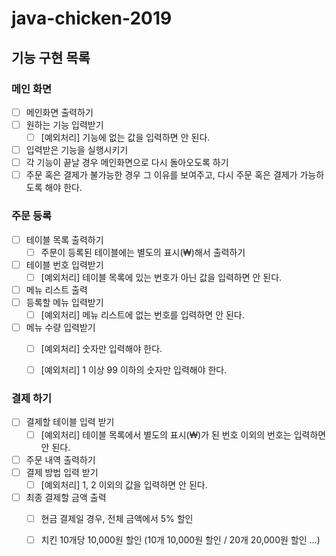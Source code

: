 # java-chicken-2019

## 기능 구현 목록
### 메인 화면
- [ ] 메인화면 출력하기
- [ ] 원하는 기능 입력받기
    - [ ] [예외처리] 기능에 없는 값을 입력하면 안 된다.
- [ ] 입력받은 기능을 실행시키기
- [ ] 각 기능이 끝날 경우 메인화면으로 다시 돌아오도록 하기
- [ ] 주문 혹은 결제가 불가능한 경우 그 이유를 보여주고, 다시 주문 혹은 결제가 가능하도록 해야 한다. 

### 주문 등록
- [ ] 테이블 목록 출력하기
    - [ ] 주문이 등록된 테이블에는 별도의 표시(₩)해서 출력하기
- [ ] 테이블 번호 입력받기
    - [ ] [예외처리] 테이블 목록에 있는 번호가 아닌 값을 입력하면 안 된다. 
- [ ] 메뉴 리스트 출력
- [ ] 등록할 메뉴 입력받기
    - [ ] [예외처리] 메뉴 리스트에 없는 번호를 입력하면 안 된다. 
- [ ] 메뉴 수량 입력받기
    - [ ] [예외처리] 숫자만 입력해야 한다. 
    - [ ] [예외처리] 1 이상 99 이하의 숫자만 입력해야 한다.
 

### 결제 하기
- [ ] 결제할 테이블 입력 받기
    - [ ] [예외처리] 테이블 목록에서 별도의 표시(₩)가 된 번호 이외의 번호는 입력하면 안 된다. 
- [ ] 주문 내역 출력하기
- [ ] 결제 방법 입력 받기
    - [ ] [예외처리] 1, 2 이외의 값을 입력하면 안 된다. 
- [ ] 최종 결제할 금액 출력
    - [ ] 현금 결제일 경우, 전체 금액에서 5% 할인
    - [ ] 치킨 10개당 10,000원 할인 (10개 10,000원 할인 / 20개 20,000원 할인 ...)
    
